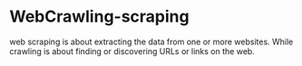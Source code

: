 # WebCrawling-scraping
web scraping is about extracting the data from one or more websites. While crawling is about finding or discovering URLs or links on the web.
